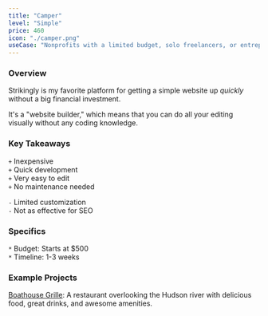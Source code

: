 ```yaml
---
title: "Camper"
level: "Simple"
price: 460
icon: "./camper.png"
useCase: "Nonprofits with a limited budget, solo freelancers, or entrepeneurs who just want to test the waters."
---
```


### Overview

Strikingly is my favorite platform for getting a simple website up *quickly* without a big financial investment.

It's a "website builder," which means that you can do all your editing visually without any coding knowledge.

### Key Takeaways

`+` Inexpensive  
`+` Quick development  
`+` Very easy to edit  
`+` No maintenance needed

`-` Limited customization  
`-` Not as effective for SEO 

### Specifics

`*` Budget: Starts at $500  
`*` Timeline: 1-3 weeks

### Example Projects

[Boathouse Grille](https://www.sherpadesign.co/work/boathouse-grille): A restaurant overlooking the Hudson river with delicious food, great drinks, and awesome amenities.